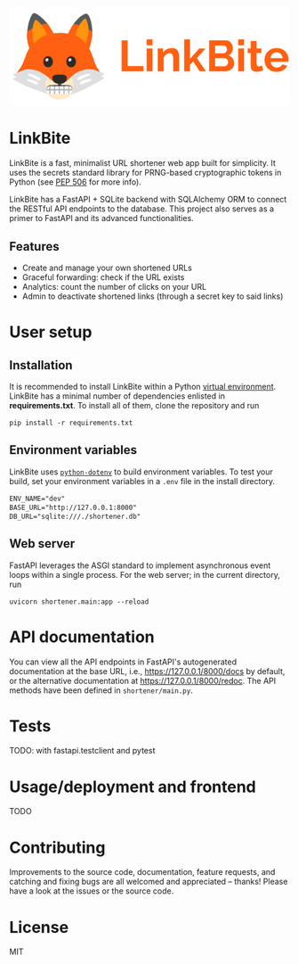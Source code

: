 ![Logo for LinkBite](img/LinkBite.png)

# LinkBite 

LinkBite is a fast, minimalist URL shortener web app built for simplicity. It uses the secrets standard library for PRNG-based cryptographic tokens in Python (see [PEP 506](https://peps.python.org/pep-0506/) for more info).

LinkBite has a FastAPI + SQLite backend with SQLAlchemy ORM to connect the RESTful API endpoints to the database. This project also serves as a primer to FastAPI and its advanced functionalities.

## Features

- Create and manage your own shortened URLs
- Graceful forwarding: check if the URL exists
- Analytics: count the number of clicks on your URL
- Admin to deactivate shortened links (through a secret key to said links) 

# User setup

## Installation

It is recommended to install LinkBite within a Python [virtual environment](https://www.dataquest.io/blog/a-complete-guide-to-python-virtual-environments/). LinkBite has a minimal number of dependencies enlisted in **requirements.txt**. To install all of them, clone the repository and run

```
pip install -r requirements.txt
```

## Environment variables

LinkBite uses [`python-dotenv`](https://pypi.org/project/python-dotenv/) to build environment variables. To test your build, set your environment variables in a `.env` file in the install directory.

```
ENV_NAME="dev"
BASE_URL="http://127.0.0.1:8000"
DB_URL="sqlite:///./shortener.db"
```

## Web server

FastAPI leverages the ASGI standard to implement asynchronous event loops within a single process. For the web server; in the current directory, run

```
uvicorn shortener.main:app --reload
```

# API documentation

You can view all the API endpoints in FastAPI's autogenerated documentation at the base URL, i.e., https://127.0.0.1/8000/docs by default, or the alternative documentation at https://127.0.0.1/8000/redoc. The API methods have been defined in `shortener/main.py`.

# Tests
TODO: with fastapi.testclient and pytest 

# Usage/deployment and frontend
TODO

# Contributing
Improvements to the source code, documentation, feature requests, and catching and fixing bugs are all welcomed and appreciated – thanks! Please have a look at the issues or the source code. 

# License
MIT